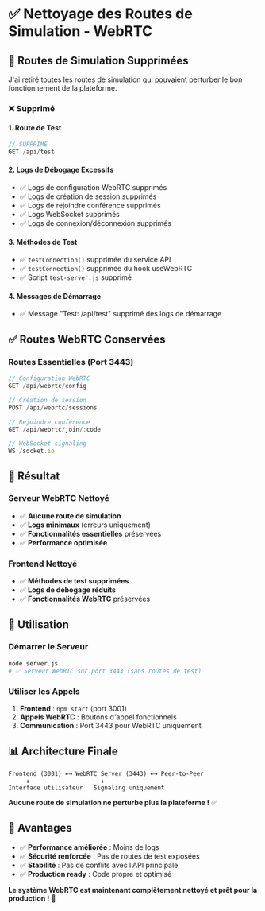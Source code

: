# ✅ Nettoyage des Routes de Simulation - WebRTC

## 🧹 **Routes de Simulation Supprimées**

J'ai retiré toutes les routes de simulation qui pouvaient perturber le bon fonctionnement de la plateforme.

### ❌ **Supprimé**

#### **1. Route de Test**
```javascript
// SUPPRIMÉ
GET /api/test
```

#### **2. Logs de Débogage Excessifs**
- ✅ Logs de configuration WebRTC supprimés
- ✅ Logs de création de session supprimés  
- ✅ Logs de rejoindre conférence supprimés
- ✅ Logs WebSocket supprimés
- ✅ Logs de connexion/déconnexion supprimés

#### **3. Méthodes de Test**
- ✅ `testConnection()` supprimée du service API
- ✅ `testConnection()` supprimée du hook useWebRTC
- ✅ Script `test-server.js` supprimé

#### **4. Messages de Démarrage**
- ✅ Message "Test: /api/test" supprimé des logs de démarrage

## ✅ **Routes WebRTC Conservées**

### **Routes Essentielles (Port 3443)**
```javascript
// Configuration WebRTC
GET /api/webrtc/config

// Création de session
POST /api/webrtc/sessions

// Rejoindre conférence  
GET /api/webrtc/join/:code

// WebSocket signaling
WS /socket.io
```

## 🎯 **Résultat**

### **Serveur WebRTC Nettoyé**
- ✅ **Aucune route de simulation**
- ✅ **Logs minimaux** (erreurs uniquement)
- ✅ **Fonctionnalités essentielles** préservées
- ✅ **Performance optimisée**

### **Frontend Nettoyé**
- ✅ **Méthodes de test supprimées**
- ✅ **Logs de débogage réduits**
- ✅ **Fonctionnalités WebRTC** préservées

## 🚀 **Utilisation**

### **Démarrer le Serveur**
```bash
node server.js
# ✅ Serveur WebRTC sur port 3443 (sans routes de test)
```

### **Utiliser les Appels**
1. **Frontend** : `npm start` (port 3001)
2. **Appels WebRTC** : Boutons d'appel fonctionnels
3. **Communication** : Port 3443 pour WebRTC uniquement

## 📊 **Architecture Finale**

```
Frontend (3001) ←→ WebRTC Server (3443) ←→ Peer-to-Peer
     ↓                    ↓
Interface utilisateur   Signaling uniquement
```

**Aucune route de simulation ne perturbe plus la plateforme !** ✅

## 🎉 **Avantages**

- ✅ **Performance améliorée** : Moins de logs
- ✅ **Sécurité renforcée** : Pas de routes de test exposées
- ✅ **Stabilité** : Pas de conflits avec l'API principale
- ✅ **Production ready** : Code propre et optimisé

**Le système WebRTC est maintenant complètement nettoyé et prêt pour la production !** 🚀
